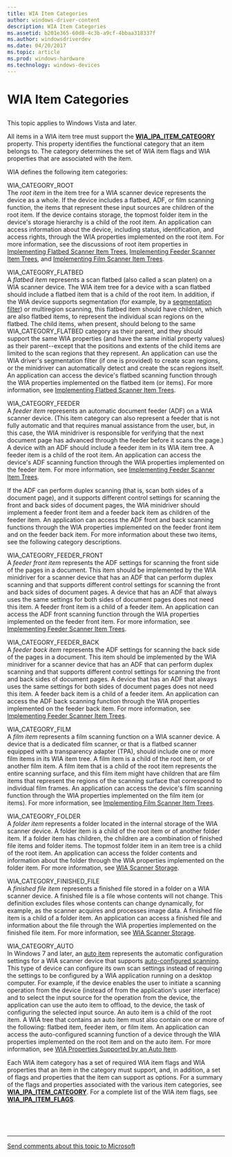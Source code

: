 ```yaml
---
title: WIA Item Categories
author: windows-driver-content
description: WIA Item Categories
ms.assetid: b201e365-60d8-4c3b-a9cf-4bbaa318337f
ms.author: windowsdriverdev
ms.date: 04/20/2017
ms.topic: article
ms.prod: windows-hardware
ms.technology: windows-devices
---
```


# WIA Item Categories


## <a href="" id="ddk-wia-item-categories-si"></a>


This topic applies to Windows Vista and later.

All items in a WIA item tree must support the [**WIA\_IPA\_ITEM\_CATEGORY**](https://msdn.microsoft.com/library/windows/hardware/ff551581) property. This property identifies the functional category that an item belongs to. The category determines the set of WIA item flags and WIA properties that are associated with the item.

WIA defines the following item categories:

<a href="" id="wia-category-root"></a>WIA\_CATEGORY\_ROOT  
The *root item* in the item tree for a WIA scanner device represents the device as a whole. If the device includes a flatbed, ADF, or film scanning function, the items that represent these input sources are children of the root item. If the device contains storage, the topmost folder item in the device's storage hierarchy is a child of the root item. An application can access information about the device, including status, identification, and access rights, through the WIA properties implemented on the root item. For more information, see the discussions of root item properties in [Implementing Flatbed Scanner Item Trees](implementing-flatbed-scanner-item-trees.md), [Implementing Feeder Scanner Item Trees](implementing-feeder-scanner-item-trees.md), and [Implementing Film Scanner Item Trees](implementing-film-scanner-item-trees.md).

<a href="" id="wia-category-flatbed"></a>WIA\_CATEGORY\_FLATBED  
A *flatbed item* represents a scan flatbed (also called a scan platen) on a WIA scanner device. The WIA item tree for a device with a scan flatbed should include a flatbed item that is a child of the root item. In addition, if the WIA device supports segmentation (for example, by a [segmentation filter](wia-segmentation-filter.md)) or multiregion scanning, this flatbed item should have children, which are also flatbed items, to represent the individual scan regions on the flatbed. The child items, when present, should belong to the same WIA\_CATEGORY\_FLATBED category as their parent, and they should support the same WIA properties (and have the same initial property values) as their parent--except that the positions and extents of the child items are limited to the scan regions that they represent. An application can use the WIA driver's segmentation filter (if one is provided) to create scan regions, or the minidriver can automatically detect and create the scan regions itself. An application can access the device's flatbed scanning function through the WIA properties implemented on the flatbed item (or items). For more information, see [Implementing Flatbed Scanner Item Trees](implementing-flatbed-scanner-item-trees.md).

<a href="" id="wia-category-feeder"></a>WIA\_CATEGORY\_FEEDER  
A *feeder item* represents an automatic document feeder (ADF) on a WIA scanner device. (This item category can also represent a feeder that is not fully automatic and that requires manual assistance from the user, but, in this case, the WIA minidriver is responsible for verifying that the next document page has advanced through the feeder before it scans the page.) A device with an ADF should include a feeder item in its WIA item tree. A feeder item is a child of the root item. An application can access the device's ADF scanning function through the WIA properties implemented on the feeder item. For more information, see [Implementing Feeder Scanner Item Trees](implementing-feeder-scanner-item-trees.md).

If the ADF can perform duplex scanning (that is, scan both sides of a document page), and it supports different control settings for scanning the front and back sides of document pages, the WIA minidriver should implement a feeder front item and a feeder back item as children of the feeder item. An application can access the ADF front and back scanning functions through the WIA properties implemented on the feeder front item and on the feeder back item. For more information about these two items, see the following category descriptions.

<a href="" id="wia-category-feeder-front"></a>WIA\_CATEGORY\_FEEDER\_FRONT  
A *feeder front item* represents the ADF settings for scanning the front side of the pages in a document. This item should be implemented by the WIA minidriver for a scanner device that has an ADF that can perform duplex scanning and that supports different control settings for scanning the front and back sides of document pages. A device that has an ADF that always uses the same settings for both sides of document pages does not need this item. A feeder front item is a child of a feeder item. An application can access the ADF front scanning function through the WIA properties implemented on the feeder front item. For more information, see [Implementing Feeder Scanner Item Trees](implementing-feeder-scanner-item-trees.md).

<a href="" id="wia-category-feeder-back"></a>WIA\_CATEGORY\_FEEDER\_BACK  
A *feeder back item* represents the ADF settings for scanning the back side of the pages in a document. This item should be implemented by the WIA minidriver for a scanner device that has an ADF that can perform duplex scanning and that supports different control settings for scanning the front and back sides of document pages. A device that has an ADF that always uses the same settings for both sides of document pages does not need this item. A feeder back item is a child of a feeder item. An application can access the ADF back scanning function through the WIA properties implemented on the feeder back item. For more information, see [Implementing Feeder Scanner Item Trees](implementing-feeder-scanner-item-trees.md).

<a href="" id="wia-category-film"></a>WIA\_CATEGORY\_FILM  
A *film item* represents a film scanning function on a WIA scanner device. A device that is a dedicated film scanner, or that is a flatbed scanner equipped with a transparency adapter (TPA), should include one or more film items in its WIA item tree. A film item is a child of the root item, or of another film item. A film item that is a child of the root item represents the entire scanning surface, and this film item might have children that are film items that represent the regions of the scanning surface that correspond to individual film frames. An application can access the device's film scanning function through the WIA properties implemented on the film item (or items). For more information, see [Implementing Film Scanner Item Trees](implementing-film-scanner-item-trees.md).

<a href="" id="wia-category-folder"></a>WIA\_CATEGORY\_FOLDER  
A *folder item* represents a folder located in the internal storage of the WIA scanner device. A folder item is a child of the root item or of another folder item. If a folder item has children, the children are a combination of finished file items and folder items. The topmost folder item in an item tree is a child of the root item. An application can access the folder contents and information about the folder through the WIA properties implemented on the folder item. For more information, see [WIA Scanner Storage](wia-scanner-storage.md).

<a href="" id="wia-category-finished-file"></a>WIA\_CATEGORY\_FINISHED\_FILE  
A *finished file item* represents a finished file stored in a folder on a WIA scanner device. A finished file is a file whose contents will not change. This definition excludes files whose contents can change dynamically, for example, as the scanner acquires and processes image data. A finished file item is a child of a folder item. An application can access a finished file and information about the file through the WIA properties implemented on the finished file item. For more information, see [WIA Scanner Storage](wia-scanner-storage.md).

<a href="" id="wia-category-auto"></a>WIA\_CATEGORY\_AUTO  
In Windows 7 and later, an [auto item](auto-item.md) represents the automatic configuration settings for a WIA scanner device that supports [auto-configured scanning](auto-configured-scanning.md). This type of device can configure its own scan settings instead of requiring the settings to be configured by a WIA application running on a desktop computer. For example, if the device enables the user to initiate a scanning operation from the device (instead of from the application's user interface) and to select the input source for the operation from the device, the application can use the auto item to offload, to the device, the task of configuring the selected input source. An auto item is a child of the root item. A WIA tree that contains an auto item must also contain one or more of the following: flatbed item, feeder item, or film item. An application can access the auto-configured scanning function of a device through the WIA properties implemented on the root item and on the auto item. For more information, see [WIA Properties Supported by an Auto Item](wia-properties-supported-by-an-auto-item.md).

Each WIA item category has a set of required WIA item flags and WIA properties that an item in the category must support, and, in addition, a set of flags and properties that the item can support as options. For a summary of the flags and properties associated with the various item categories, see [**WIA\_IPA\_ITEM\_CATEGORY**](https://msdn.microsoft.com/library/windows/hardware/ff551581). For a complete list of the WIA item flags, see [**WIA\_IPA\_ITEM\_FLAGS**](https://msdn.microsoft.com/library/windows/hardware/ff551585).

 

 


--------------------
[Send comments about this topic to Microsoft](mailto:wsddocfb@microsoft.com?subject=Documentation%20feedback%20%5Bimage\image%5D:%20WIA%20Item%20Categories%20%20RELEASE:%20%288/17/2016%29&body=%0A%0APRIVACY%20STATEMENT%0A%0AWe%20use%20your%20feedback%20to%20improve%20the%20documentation.%20We%20don't%20use%20your%20email%20address%20for%20any%20other%20purpose,%20and%20we'll%20remove%20your%20email%20address%20from%20our%20system%20after%20the%20issue%20that%20you're%20reporting%20is%20fixed.%20While%20we're%20working%20to%20fix%20this%20issue,%20we%20might%20send%20you%20an%20email%20message%20to%20ask%20for%20more%20info.%20Later,%20we%20might%20also%20send%20you%20an%20email%20message%20to%20let%20you%20know%20that%20we've%20addressed%20your%20feedback.%0A%0AFor%20more%20info%20about%20Microsoft's%20privacy%20policy,%20see%20http://privacy.microsoft.com/default.aspx. "Send comments about this topic to Microsoft")



